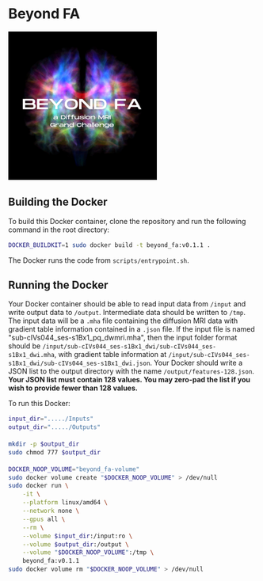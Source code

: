 # Beyond FA

<img src="https://github.com/MASILab/beyondFA_mlp/blob/main/4.png" alt="Challenge Logo" width="300">

## Building the Docker

To build this Docker container, clone the repository and run the following command in the root directory:

```bash
DOCKER_BUILDKIT=1 sudo docker build -t beyond_fa:v0.1.1 .
```

The Docker runs the code from `scripts/entrypoint.sh`.

## Running the Docker

Your Docker container should be able to read input data from `/input` and write output data to `/output`. Intermediate data should be written to `/tmp`. The input data will be a `.mha` file containing the diffusion MRI data with gradient table information contained in a `.json` file. If the input file is named "sub-cIVs044_ses-s1Bx1_pq_dwmri.mha", then the input folder format should be `/input/sub-cIVs044_ses-s1Bx1_dwi/sub-cIVs044_ses-s1Bx1_dwi.mha`, with gradient table information at `/input/sub-cIVs044_ses-s1Bx1_dwi/sub-cIVs044_ses-s1Bx1_dwi.json`. Your Docker should write a JSON list to the output directory with the name `/output/features-128.json`. **Your JSON list must contain 128 values. You may zero-pad the list if you wish to provide fewer than 128 values.**

To run this Docker:

```bash
input_dir="...../Inputs"
output_dir="...../Outputs"

mkdir -p $output_dir
sudo chmod 777 $output_dir

DOCKER_NOOP_VOLUME="beyond_fa-volume"
sudo docker volume create "$DOCKER_NOOP_VOLUME" > /dev/null
sudo docker run \
    -it \
    --platform linux/amd64 \
    --network none \
    --gpus all \
    --rm \
    --volume $input_dir:/input:ro \
    --volume $output_dir:/output \
    --volume "$DOCKER_NOOP_VOLUME":/tmp \
    beyond_fa:v0.1.1
sudo docker volume rm "$DOCKER_NOOP_VOLUME" > /dev/null
```
